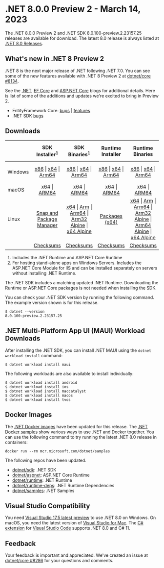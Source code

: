 # .NET 8.0.0 Preview 2 - March 14, 2023

The .NET 8.0.0 Preview 2 and .NET SDK 8.0.100-preview.2.23157.25 releases are available for download. The latest 8.0 release is always listed at [.NET 8.0 Releases](../README.md).

## What's new in .NET 8 Preview 2

.NET 8 is the next major release of .NET following .NET 7.0. You can see some of the new features available with .NET 8 Preview 2 at [dotnet/core #8134](https://github.com/dotnet/core/issues/8134).

See the [.NET][dotnet-blog], [EF Core][ef-blog] and [ASP.NET Core][aspnet-blog] blogs for additional details.
Here is list of some of the additions and updates we're excited to bring in Preview 2.

* EntityFramework Core: [bugs][ef_bugs] | [features][ef_features]
* .NET SDK [bugs][sdk_bugs]

## Downloads

|           | SDK Installer<sup>1</sup>                        | SDK Binaries<sup>1</sup>                 | Runtime Installer                                        | Runtime Binaries                                 | ASP.NET Core Runtime           |Windows Desktop Runtime          |
| --------- | :------------------------------------------:     | :----------------------:                 | :---------------------------:                            | :-------------------------:                      | :-----------------:            | :-----------------:            |
| Windows   | [x86][dotnet-sdk-win-x86.exe] \| [x64][dotnet-sdk-win-x64.exe] \| [Arm64][dotnet-sdk-win-arm64.exe] | [x86][dotnet-sdk-win-x86.zip] \| [x64][dotnet-sdk-win-x64.zip] \|  [Arm64][dotnet-sdk-win-arm64.zip] | [x86][dotnet-runtime-win-x86.exe] \| [x64][dotnet-runtime-win-x64.exe] \| [Arm64][dotnet-runtime-win-arm64.exe] | [x86][dotnet-runtime-win-x86.zip] \| [x64][dotnet-runtime-win-x64.zip] \| [Arm64][dotnet-runtime-win-arm64.zip] | [x86][aspnetcore-runtime-win-x86.exe] \| [x64][aspnetcore-runtime-win-x64.exe] \|<br/> [Hosting Bundle][dotnet-hosting-win.exe]<sup>2</sup> | [x86][windowsdesktop-runtime-win-x86.exe] \| [x64][windowsdesktop-runtime-win-x64.exe] \| [Arm64][windowsdesktop-runtime-win-arm64.exe] |
| macOS     | [x64][dotnet-sdk-osx-x64.pkg] \| [ARM64][dotnet-sdk-osx-arm64.pkg] | [x64][dotnet-sdk-osx-x64.tar.gz] \| [ARM64][dotnet-sdk-osx-arm64.tar.gz]  | [x64][dotnet-runtime-osx-x64.pkg] \| [ARM64][dotnet-runtime-osx-arm64.pkg] | [x64][dotnet-runtime-osx-x64.tar.gz] \| [ARM64][dotnet-runtime-osx-arm64.tar.gz]| [x64][aspnetcore-runtime-osx-x64.tar.gz] \| [ARM64][aspnetcore-runtime-osx-arm64.tar.gz] | - |<sup>1</sup>
| Linux     |  [Snap and Package Manager](../install-linux.md)  | [x64][dotnet-sdk-linux-x64.tar.gz] \| [Arm][dotnet-sdk-linux-arm.tar.gz]  \| [Arm64][dotnet-sdk-linux-arm64.tar.gz] \| [Arm32 Alpine][dotnet-sdk-linux-musl-arm.tar.gz]  \| [x64 Alpine][dotnet-sdk-linux-musl-x64.tar.gz] | [Packages (x64)][linux-packages] | [x64][dotnet-runtime-linux-x64.tar.gz] \| [Arm][dotnet-runtime-linux-arm.tar.gz] \| [Arm64][dotnet-runtime-linux-arm64.tar.gz] \| [Arm32 Alpine][dotnet-runtime-linux-musl-arm.tar.gz] \| [Arm64 Alpine][dotnet-runtime-linux-musl-arm64.tar.gz] \| [x64 Alpine][dotnet-runtime-linux-musl-x64.tar.gz]  | [x64][aspnetcore-runtime-linux-x64.tar.gz]<sup>1</sup>  \| [Arm][aspnetcore-runtime-linux-arm.tar.gz]<sup>1</sup> \| [Arm64][aspnetcore-runtime-linux-arm64.tar.gz]<sup>1</sup> \| [x64 Alpine][aspnetcore-runtime-linux-musl-x64.tar.gz] | - | <sup>1</sup> |
|  | [Checksums][checksums-sdk]                             | [Checksums][checksums-sdk]                                      | [Checksums][checksums-runtime]                             | [Checksums][checksums-runtime]  | [Checksums][checksums-runtime]  | [Checksums][checksums-runtime]


1. Includes the .NET Runtime and ASP.NET Core Runtime
2. For hosting stand-alone apps on Windows Servers. Includes the ASP.NET Core Module for IIS and can be installed separately on servers without installing .NET Runtime.


The .NET SDK includes a matching updated .NET Runtime. Downloading the Runtime or ASP.NET Core packages is not needed when installing the SDK.

You can check your .NET SDK version by running the following command. The example version shown is for this release.

```console
$ dotnet --version
8.0.100-preview.2.23157.25
```

## .NET Multi-Platform App UI (MAUI) Workload Downloads

 After installing the .NET SDK, you can install .NET MAUI using the `dotnet workload install` command:

 ```console
 $ dotnet workload install maui
 ```

 The following workloads are also available to install individually:

 ```console
 $ dotnet workload install android
 $ dotnet workload install ios
 $ dotnet workload install maccatalyst
 $ dotnet workload install macos
 $ dotnet workload install tvos
 ```

## Docker Images

The [.NET Docker images](https://hub.docker.com/_/microsoft-dotnet) have been updated for this release. The [.NET Docker samples](https://github.com/dotnet/dotnet-docker/blob/main/samples/README.md) show various ways to use .NET and Docker together. You can use the following command to try running the latest .NET 8.0 release in containers:

```console
docker run --rm mcr.microsoft.com/dotnet/samples
```

The following repos have been updated.

* [dotnet/sdk](https://hub.docker.com/_/microsoft-dotnet-sdk/): .NET SDK
* [dotnet/aspnet](https://hub.docker.com/_/microsoft-dotnet-aspnet/): ASP.NET Core Runtime
* [dotnet/runtime](https://hub.docker.com/_/microsoft-dotnet-runtime/): .NET Runtime
* [dotnet/runtime-deps](https://hub.docker.com/_/microsoft-dotnet-runtime-deps/): .NET Runtime Dependencies
* [dotnet/samples](https://hub.docker.com/_/microsoft-dotnet-samples/): .NET Samples

## Visual Studio Compatibility

You need [Visual Studio 17.5 latest preview](https://visualstudio.microsoft.com) to use .NET 8.0 on Windows. On macOS, you need the latest version of [Visual Studio for Mac](https://visualstudio.microsoft.com/vs/mac/). The [C# extension](https://code.visualstudio.com/docs/languages/dotnet) for [Visual Studio Code](https://code.visualstudio.com/) supports .NET 8.0 and C# 11.


## Feedback

Your feedback is important and appreciated. We've created an issue at [dotnet/core #8286](https://github.com/dotnet/core/issues/8286) for your questions and comments.

[blob-runtime]: https://dotnetcli.blob.core.windows.net/dotnet/Runtime/
[blob-sdk]: https://dotnetcli.blob.core.windows.net/dotnet/Sdk/
[release-notes]: https://github.com/dotnet/core/blob/main/release-notes/8.0/preview/8.0.0-preview.2.md

[checksums-runtime]: https://dotnetcli.blob.core.windows.net/dotnet/checksums/8.0.0-preview.2-sha.txt
[checksums-sdk]: https://dotnetcli.blob.core.windows.net/dotnet/checksums/8.0.0-preview.2-sha.txt

[linux-install]: https://learn.microsoft.com/dotnet/core/install/linux
[linux-setup]: https://github.com/dotnet/core/blob/main/Documentation/linux-setup.md

[dotnet-blog]:  https://devblogs.microsoft.com/dotnet/announcing-dotnet-8-preview-2
[aspnet-blog]: https://devblogs.microsoft.com/dotnet/asp-net-core-updates-in-dotnet-8-preview-2/
[ef-blog]: https://devblogs.microsoft.com/dotnet/announcing-ef8-preview-2/
[ef_bugs]: https://github.com/dotnet/efcore/issues?q=is%3Aissue+milestone%3A8.0.0-preview1+is%3Aclosed+label%3Atype-bug
[ef_features]: https://github.com/dotnet/efcore/issues?q=is%3Aissue+milestone%3A8.0.0-preview1+is%3Aclosed+label%3Atype-enhancement

[aspnet_bugs]: https://github.com/aspnet/AspNetCore/issues?q=is%3Aissue+milestone%3A8.0.0-preview1+label%3ADone+label%3Abug
[aspnet_features]: https://github.com/aspnet/AspNetCore/issues?q=is%3Aissue+milestone%3A8.0.0-preview1+label%3ADone+label%3Aenhancement
[runtime_bugs]: https://github.com/dotnet/runtime/issues?utf8=%E2%9C%93&q=is%3Aissue+milestone%3A8.0+label%3Abug+
[runtime_features]: https://github.com/dotnet/runtime/issues?q=is%3Aissue+milestone%3A8.0+label%3Aenhancement

[sdk_bugs]: https://github.com/dotnet/sdk/issues?q=is%3Aissue+is%3Aclosed+milestone%3A8.0.1xx
[linux-packages]: ../install-linux.md


[//]: # ( Runtime 8.0.0-preview.2.23128.3)
[dotnet-runtime-linux-arm.tar.gz]: https://download.visualstudio.microsoft.com/download/pr/1fe1fa52-f44f-4e97-9b80-03c91eaec094/f8c6e96815e2ea4d697b4cd5c7d09e3b/dotnet-runtime-8.0.0-preview.2.23128.3-linux-arm.tar.gz
[dotnet-runtime-linux-arm64.tar.gz]: https://download.visualstudio.microsoft.com/download/pr/31b60621-dcaf-4b89-83c6-cd9cc5657350/6a5b181b84409a029d80acc94c0387b5/dotnet-runtime-8.0.0-preview.2.23128.3-linux-arm64.tar.gz
[dotnet-runtime-linux-musl-arm.tar.gz]: https://download.visualstudio.microsoft.com/download/pr/83e2d5a9-d10c-4fb0-ba36-79ecefa276ba/1a94872fad223cf1896a3655a3a71fb5/dotnet-runtime-8.0.0-preview.2.23128.3-linux-musl-arm.tar.gz
[dotnet-runtime-linux-musl-arm64.tar.gz]: https://download.visualstudio.microsoft.com/download/pr/e2fc9e6f-b989-4fa3-be19-4bb241196f51/5fe0d03193b94d66cebcbb34908f0726/dotnet-runtime-8.0.0-preview.2.23128.3-linux-musl-arm64.tar.gz
[dotnet-runtime-linux-musl-x64.tar.gz]: https://download.visualstudio.microsoft.com/download/pr/5967473b-a9ac-48e7-bc55-6d29d08c2561/8363715ad3db857ebe94b2296bc8b8dd/dotnet-runtime-8.0.0-preview.2.23128.3-linux-musl-x64.tar.gz
[dotnet-runtime-linux-x64.tar.gz]: https://download.visualstudio.microsoft.com/download/pr/f74940ab-c6c8-4464-8a4d-a1149a9dc965/c774b22355f65c13101937cbd2a79071/dotnet-runtime-8.0.0-preview.2.23128.3-linux-x64.tar.gz
[dotnet-runtime-osx-arm64.pkg]: https://download.visualstudio.microsoft.com/download/pr/e6a7dd4d-46c5-4ad2-9512-e2759a6796fe/f4b996a2a5c33c548d03b80d5f5226a2/dotnet-runtime-8.0.0-preview.2.23128.3-osx-arm64.pkg
[dotnet-runtime-osx-arm64.tar.gz]: https://download.visualstudio.microsoft.com/download/pr/6651d249-9e3a-4726-9733-76307787c213/445ad516907a2939a3da383501e51cfe/dotnet-runtime-8.0.0-preview.2.23128.3-osx-arm64.tar.gz
[dotnet-runtime-osx-x64.pkg]: https://download.visualstudio.microsoft.com/download/pr/94271da7-60cd-435c-b273-c03c3b866ac4/9f3612d079ced4b017aec3e917a3fb45/dotnet-runtime-8.0.0-preview.2.23128.3-osx-x64.pkg
[dotnet-runtime-osx-x64.tar.gz]: https://download.visualstudio.microsoft.com/download/pr/79a747b1-a7b8-432f-a641-fdc528f4d885/242cab0619683336965c964038e57ff7/dotnet-runtime-8.0.0-preview.2.23128.3-osx-x64.tar.gz
[dotnet-runtime-win-arm64.exe]: https://download.visualstudio.microsoft.com/download/pr/46991efb-2af2-4c02-82f3-ec023db2e7ea/c77a545c316ce63e88621bdf30cfb939/dotnet-runtime-8.0.0-preview.2.23128.3-win-arm64.exe
[dotnet-runtime-win-arm64.zip]: https://download.visualstudio.microsoft.com/download/pr/f988fdd3-2f90-4222-847e-0d9cc55ca314/b4bee913b5570e3c82c74b0d41554f8b/dotnet-runtime-8.0.0-preview.2.23128.3-win-arm64.zip
[dotnet-runtime-win-x64.exe]: https://download.visualstudio.microsoft.com/download/pr/207e554d-fbf1-4238-a4b5-087425a29f51/8daf5a8c93f93b95e044cbb6b393bc3c/dotnet-runtime-8.0.0-preview.2.23128.3-win-x64.exe
[dotnet-runtime-win-x64.zip]: https://download.visualstudio.microsoft.com/download/pr/7fbb862a-d582-4d1e-a6e6-67a69e1822af/baff37166c711b1242b8984a898088ba/dotnet-runtime-8.0.0-preview.2.23128.3-win-x64.zip
[dotnet-runtime-win-x86.exe]: https://download.visualstudio.microsoft.com/download/pr/c9178525-9791-47a3-8195-aed3e97884e4/07198c92dc8744cc9dc249c241e01ed0/dotnet-runtime-8.0.0-preview.2.23128.3-win-x86.exe
[dotnet-runtime-win-x86.zip]: https://download.visualstudio.microsoft.com/download/pr/3c3735db-0143-4999-a28e-b1500ed60057/fd6fefa4583e6324762ad1299cdeab6a/dotnet-runtime-8.0.0-preview.2.23128.3-win-x86.zip

[//]: # ( WindowsDesktop 8.0.0-preview.2.23128.5)
[windowsdesktop-runtime-win-arm64.exe]: https://download.visualstudio.microsoft.com/download/pr/7719c1f6-0a3c-4639-88b9-68d9fa7ad6b6/3e0ae6d7eb42cfded0b243f66f6bd60b/windowsdesktop-runtime-8.0.0-preview.2.23128.5-win-arm64.exe
[windowsdesktop-runtime-win-arm64.zip]: https://download.visualstudio.microsoft.com/download/pr/f9c1a74b-a647-477d-96bd-a138ece231df/371d2c9c8ad603903367a2623c15845f/windowsdesktop-runtime-8.0.0-preview.2.23128.5-win-arm64.zip
[windowsdesktop-runtime-win-x64.exe]: https://download.visualstudio.microsoft.com/download/pr/fbf2b09d-94c1-4dc8-909c-b586d263a633/1b55ad91c53b45a3705f6fa271b5753d/windowsdesktop-runtime-8.0.0-preview.2.23128.5-win-x64.exe
[windowsdesktop-runtime-win-x64.zip]: https://download.visualstudio.microsoft.com/download/pr/6e9f9d07-7d1e-43f5-bbe4-bd5d59739733/9663e9b1fffe20978c7a74dc01276e9e/windowsdesktop-runtime-8.0.0-preview.2.23128.5-win-x64.zip
[windowsdesktop-runtime-win-x86.exe]: https://download.visualstudio.microsoft.com/download/pr/9ac13759-6661-4d3b-910d-81b922ca3290/34729748c5fb074fcdf9876dd8fa0498/windowsdesktop-runtime-8.0.0-preview.2.23128.5-win-x86.exe
[windowsdesktop-runtime-win-x86.zip]: https://download.visualstudio.microsoft.com/download/pr/44bcefee-91fa-46a6-82c3-6d1b8efe1741/83034a3c41294cc40a34e0dad5619c72/windowsdesktop-runtime-8.0.0-preview.2.23128.5-win-x86.zip

[//]: # ( ASP 8.0.0-preview.2.23153.2)
[aspnetcore-runtime-linux-arm.tar.gz]: https://download.visualstudio.microsoft.com/download/pr/ac41f19c-570a-4fcb-bcef-0fce300429ee/462d353178f0551e92f0f480d34a0812/aspnetcore-runtime-8.0.0-preview.2.23153.2-linux-arm.tar.gz
[aspnetcore-runtime-linux-arm64.tar.gz]: https://download.visualstudio.microsoft.com/download/pr/87c69e56-17b4-4346-995d-14242e2ec5bb/b656ba5e42d9d96ba065a4d0f971590b/aspnetcore-runtime-8.0.0-preview.2.23153.2-linux-arm64.tar.gz
[aspnetcore-runtime-linux-musl-arm.tar.gz]: https://download.visualstudio.microsoft.com/download/pr/7bbbd453-d4d8-4b59-ba02-5003d55bba07/a1f898e34226cb6fb7dcac8cc686dbe8/aspnetcore-runtime-8.0.0-preview.2.23153.2-linux-musl-arm.tar.gz
[aspnetcore-runtime-linux-musl-arm64.tar.gz]: https://download.visualstudio.microsoft.com/download/pr/4c12892a-4978-4f31-a5db-8d3d61332199/16428bd7f55d2c84d2a922405283ecf1/aspnetcore-runtime-8.0.0-preview.2.23153.2-linux-musl-arm64.tar.gz
[aspnetcore-runtime-linux-musl-x64.tar.gz]: https://download.visualstudio.microsoft.com/download/pr/57b321b0-2e26-42b7-a8ac-51d02bf166a3/6002ae90405d0afd8674ee5225961db5/aspnetcore-runtime-8.0.0-preview.2.23153.2-linux-musl-x64.tar.gz
[aspnetcore-runtime-linux-x64.tar.gz]: https://download.visualstudio.microsoft.com/download/pr/930d8abc-009c-47c8-97cc-4c61ca7a74ef/7a116b9554c6db0d84f53937f89d5240/aspnetcore-runtime-8.0.0-preview.2.23153.2-linux-x64.tar.gz
[aspnetcore-runtime-osx-arm64.tar.gz]: https://download.visualstudio.microsoft.com/download/pr/af525c46-4f32-4fb6-9435-522cb5f6b8e5/2323948790b195eebccfa5121d434e74/aspnetcore-runtime-8.0.0-preview.2.23153.2-osx-arm64.tar.gz
[aspnetcore-runtime-osx-x64.tar.gz]: https://download.visualstudio.microsoft.com/download/pr/8bf4989d-9696-45f8-af31-afd2a7fc5ca9/0892caa5dcc0ee2b342d85963610fe15/aspnetcore-runtime-8.0.0-preview.2.23153.2-osx-x64.tar.gz
[aspnetcore-runtime-win-arm64.zip]: https://download.visualstudio.microsoft.com/download/pr/0a1a518b-3ce4-4b69-a9dc-793760104a1c/cd3b44f49739c57b3e0ee0854ee3c54a/aspnetcore-runtime-8.0.0-preview.2.23153.2-win-arm64.zip
[aspnetcore-runtime-win-x64.exe]: https://download.visualstudio.microsoft.com/download/pr/b3979a0b-35a9-4f3e-9cdc-7049d333005c/4d47b2f55a3974c93462c715f46384cf/aspnetcore-runtime-8.0.0-preview.2.23153.2-win-x64.exe
[aspnetcore-runtime-win-x64.zip]: https://download.visualstudio.microsoft.com/download/pr/9d45b8bf-f308-4c68-9b76-07f612c66add/59cdbd09d2e49fea0ec7b798ce59121f/aspnetcore-runtime-8.0.0-preview.2.23153.2-win-x64.zip
[aspnetcore-runtime-win-x86.exe]: https://download.visualstudio.microsoft.com/download/pr/9c77d920-9a7e-400f-bbd2-7062857b4481/8ec60d90333399f857b9e1b18e42ee8e/aspnetcore-runtime-8.0.0-preview.2.23153.2-win-x86.exe
[aspnetcore-runtime-win-x86.zip]: https://download.visualstudio.microsoft.com/download/pr/94b02d11-90e9-41f8-8dd1-e9b1551c2596/f955ed50c422a27cb1e076020e5b2473/aspnetcore-runtime-8.0.0-preview.2.23153.2-win-x86.zip
[dotnet-hosting-win.exe]: https://download.visualstudio.microsoft.com/download/pr/09af9a4b-7cd4-425e-b9ce-25579faaf528/99930a6816270440fee1268a6652cb34/dotnet-hosting-8.0.0-preview.2.23153.2-win.exe

[//]: # ( SDK 8.0.100-preview.2.23157.25)
[dotnet-sdk-linux-arm.tar.gz]: https://download.visualstudio.microsoft.com/download/pr/ba3b846b-fe26-4797-bfb6-3a2a611943af/4f97df1d2f5886b30809dfc3144111f6/dotnet-sdk-8.0.100-preview.2.23157.25-linux-arm.tar.gz
[dotnet-sdk-linux-arm64.tar.gz]: https://download.visualstudio.microsoft.com/download/pr/5ca09c3e-e6c0-4ea2-bc1c-371cc4d0b79a/f05e4e38788662b2e226bf75569e42aa/dotnet-sdk-8.0.100-preview.2.23157.25-linux-arm64.tar.gz
[dotnet-sdk-linux-musl-arm.tar.gz]: https://download.visualstudio.microsoft.com/download/pr/fbe6986c-d1a2-47be-b479-9adf9001ba15/d789b0f1421729f0a62ee3360184eaaf/dotnet-sdk-8.0.100-preview.2.23157.25-linux-musl-arm.tar.gz
[dotnet-sdk-linux-musl-arm64.tar.gz]: https://download.visualstudio.microsoft.com/download/pr/320c9224-81a3-4726-bdc6-88adb8391ec4/b1073d8f721ab4131892263b82f85529/dotnet-sdk-8.0.100-preview.2.23157.25-linux-musl-arm64.tar.gz
[dotnet-sdk-linux-musl-x64.tar.gz]: https://download.visualstudio.microsoft.com/download/pr/3394d9eb-aac2-4f47-b98b-94c0c89669d6/ebf994a7e8ac6e1c67ae2acccc6ed5c3/dotnet-sdk-8.0.100-preview.2.23157.25-linux-musl-x64.tar.gz
[dotnet-sdk-linux-x64.tar.gz]: https://download.visualstudio.microsoft.com/download/pr/a042ab5b-f160-4621-ac14-77be759167d7/373e6e8ae9381ffc1ba853bb6542d55c/dotnet-sdk-8.0.100-preview.2.23157.25-linux-x64.tar.gz
[dotnet-sdk-osx-arm64.pkg]: https://download.visualstudio.microsoft.com/download/pr/9bb7054e-4547-4021-b46f-edee2428b10d/1dbe4945aabec0cd9c8b15080ec98b37/dotnet-sdk-8.0.100-preview.2.23157.25-osx-arm64.pkg
[dotnet-sdk-osx-arm64.tar.gz]: https://download.visualstudio.microsoft.com/download/pr/62c49e14-4f0a-4698-aa08-8d77d383fa8f/909bb059d035324ddc2e8a8fdb77a01e/dotnet-sdk-8.0.100-preview.2.23157.25-osx-arm64.tar.gz
[dotnet-sdk-osx-x64.pkg]: https://download.visualstudio.microsoft.com/download/pr/d22c5e44-5ddc-41c2-bc23-cc7cbf7bed72/25e24c6de0c41648965533073cfba2c2/dotnet-sdk-8.0.100-preview.2.23157.25-osx-x64.pkg
[dotnet-sdk-osx-x64.tar.gz]: https://download.visualstudio.microsoft.com/download/pr/6a390a1a-2d50-4ea3-a5f7-0a945b30a436/1968bbba00d7c4a3d2f0b8d13002d77e/dotnet-sdk-8.0.100-preview.2.23157.25-osx-x64.tar.gz
[dotnet-sdk-win-arm64.exe]: https://download.visualstudio.microsoft.com/download/pr/c53014ba-5042-472f-bba4-0132cb9af3bd/88871b19317e841753a69f693ccbee91/dotnet-sdk-8.0.100-preview.2.23157.25-win-arm64.exe
[dotnet-sdk-win-arm64.zip]: https://download.visualstudio.microsoft.com/download/pr/79a658c6-b6aa-4c02-9e63-77c153b809d6/6425c500ef3be2bb958f9fbe4ee06917/dotnet-sdk-8.0.100-preview.2.23157.25-win-arm64.zip
[dotnet-sdk-win-x64.exe]: https://download.visualstudio.microsoft.com/download/pr/324e1250-4406-4e9e-ab37-c44c7f584e1f/ebb40cc17c3f757386a90f9499cf0d93/dotnet-sdk-8.0.100-preview.2.23157.25-win-x64.exe
[dotnet-sdk-win-x64.zip]: https://download.visualstudio.microsoft.com/download/pr/42e8780b-d8eb-4c1e-b8d6-ab7b44d5e273/a7b8f51ea935fdee14c871a3d1b11001/dotnet-sdk-8.0.100-preview.2.23157.25-win-x64.zip
[dotnet-sdk-win-x86.exe]: https://download.visualstudio.microsoft.com/download/pr/cb781990-a87b-40ab-a4d0-42c8ea899be1/39cf83e15e54c382658f9c8334994bbd/dotnet-sdk-8.0.100-preview.2.23157.25-win-x86.exe
[dotnet-sdk-win-x86.zip]: https://download.visualstudio.microsoft.com/download/pr/24c994d9-faf9-4222-a9a2-843390f22a50/4898b52495aaff3b76181d919c185bbb/dotnet-sdk-8.0.100-preview.2.23157.25-win-x86.zip
